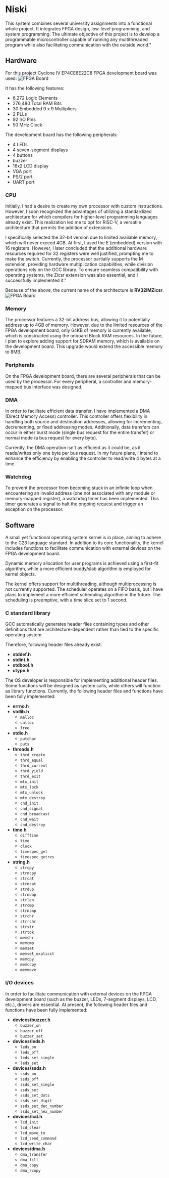 # Niski

This system combines several university assignments into a functional whole project. 
It integrates FPGA design, low-level programming, and system programming. 
The ultimate objective of this project is to develop a programmable microcontroller 
capable of running any multithreaded program while also facilitating communication with the outside world."

## Hardware
For this project Cyclone IV EP4CE6E22C8 FPGA development board was used:
![FPGA Board](board.jpg)

It has the following features:
- 6,272 Logic Elements
- 276,480 Total RAM Bits
- 30 Embedded 9 x 9 Multipliers
- 2 PLLs
- 92 I/O Pins
- 50 MHz Clock

The development board has the following peripherals:
- 4 LEDs
- 4 seven-segment displays
- 4 buttons
- buzzer
- 16x2 LCD display
- VGA port
- PS/2 port
- UART port

### CPU
Initially, I had a desire to create my own processor with custom instructions. 
However, I soon recognized the advantages of utilizing a standardized architecture 
for which compilers for higher-level programming languages already exist. 
This realization led me to opt for RISC-V, a versatile architecture that permits 
the addition of extensions.

I specifically selected the 32-bit version due to limited available memory, 
which will never exceed 4GB. 
At first, I used the E (embedded) version with 16 registers. 
However, I later concluded that the additional hardware resources 
required for 32 registers were well justified, prompting me to make the switch. 
Currently, the processor partially supports the M extension, 
providing hardware multiplication capabilities, while division operations 
rely on the GCC library.
To ensure seamless compatibility with operating systems, the Zicsr extension 
was also essential, and I successfully implemented it."

Because of the above, the current name of the architecture is **RV32IMZicsr**.
![FPGA Board](riscv.png)

### Memory
The processor features a 32-bit address bus, allowing it to 
potentially address up to 4GB of memory. 
However, due to the limited resources of the FPGA development board, 
only 64KB of memory is currently available, which is constructed 
using the onboard Block RAM resources. 
In the future, I plan to explore adding support for SDRAM memory, 
which is available on the development board. 
This upgrade would extend the accessible memory to 8MB.

### Peripherals
On the FPGA development board, there are several
peripherals that can be used by the processor.
For every peripheral, a controller and memory-mapped
bus interface was designed.

### DMA
In order to facilitate efficient data transfer, 
I have implemented a DMA (Direct Memory Access) controller. 
This controller offers flexibility in handling both source 
and destination addresses, allowing for incrementing, decrementing,
or fixed addressing modes. 
Additionally, data transfers can occur in either burst mode 
(single bus request for the entire transfer) or normal mode 
(a bus request for every byte).

Currently, the DMA operation isn't as efficient as it could be, 
as it reads/writes only one byte per bus request. 
In my future plans, I intend to enhance the efficiency 
by enabling the controller to read/write 4 bytes at a time.

### Watchdog
To prevent the processor from becoming stuck 
in an infinite loop when encountering an invalid address 
(one not associated with any module or memory-mapped register), 
a watchdog timer has been implemented. 
This timer generates a signal to halt the ongoing request 
and trigger an exception on the processor.

## Software
A small yet functional operating system kernel is in place, 
aiming to adhere to the C23 language standard. 
In addition to its core functionality, 
the kernel includes functions to facilitate communication 
with external devices on the FPGA development board.

Dynamic memory allocation for user programs is achieved 
using a first-fit algorithm, while a more efficient 
buddy/slab algorithm is employed for kernel objects.

The kernel offers support for multithreading, 
although multiprocessing is not currently supported. 
The scheduler operates on a FIFO basis, but I have plans 
to implement a more efficient scheduling algorithm in the future. 
The scheduling is preemptive, with a time slice set to 1 second.

### C standard library
GCC automatically generates header files containing types 
and other definitions that are architecture-dependent 
rather than tied to the specific operating system

Therefore, following header files already exist:
- __stddef.h__
- __stdint.h__
- __stdbool.h__
- __ctype.h__

The OS developer is responsible for implementing additional header files. 
Some functions will be designed as system calls, 
while others will function as library functions. 
Currently, the following header files and functions have been fully implemented:
- __errno.h__
- __stdlib.h__
	- `malloc`
	- `calloc`
	- `free`
- __stdio.h__
	- `putchar`
	- `puts`
- __threads.h__
	- `thrd_create`
	- `thrd_equal`
	- `thrd_current`
	- `thrd_yield`
	- `thrd_exit`
	- `mtx_init`
	- `mtx_lock`
	- `mtx_unlock`
	- `mtx_destroy`
	- `cnd_init`
	- `cnd_signal`
	- `cnd_broadcast`
	- `cnd_wait`
	- `cnd_destroy`
- __time.h__
	- `difftime`
	- `time`
	- `clock`
	- `timespec_get`
	- `timespec_getres`
- __string.h__
	- `strcpy`
	- `strncpy`
	- `strcat`
	- `strncat`
	- `strdup`
	- `strndup`
	- `strlen`
	- `strcmp`
	- `strncmp`
	- `strchr`
	- `strrchr`
	- `strstr`
	- `strtok`
	- `memchr`
	- `memcmp`
	- `memset`
	- `memset_explicit`
	- `memcpy`
	- `memccpy`
	- `memmove`

### I/O devices
In order to facilitate communication with external devices 
on the FPGA development board (such as the buzzer, LEDs, 
7-segment displays, LCD, etc.), drivers are essential. 
At present, the following header files and functions have been fully implemented:
- __devices/buzzer.h__
	- `buzzer_on`
	- `buzzer_off`
	- `buzzer_set`
- __devices/leds.h__
	- `leds_on`
	- `leds_off`
	- `leds_set_single`
	- `leds_set`
- __devices/ssds.h__
	- `ssds_on`
	- `ssds_off`
	- `ssds_set_single`
	- `ssds_set`
	- `ssds_set_dots`
	- `ssds_set_digit`
	- `ssds_set_dec_number`
	- `ssds_set_hex_number`
- __devices/lcd.h__
	- `lcd_init`
	- `lcd_clear`
	- `lcd_move_to`
	- `lcd_send_command`
	- `lcd_write_char`
- __devices/dma.h__
	- `dma_transfer`
	- `dma_fill`
	- `dma_copy`
	- `dma_rcopy`